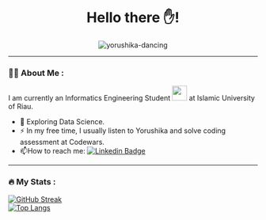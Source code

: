 <h1 align="center">
  Hello there ✋!
</h1>

<p align="center">
  <img src="https://user-images.githubusercontent.com/44041900/169699343-85af3ae3-d078-4415-b104-943cd4e1858c.gif" alt="yorushika-dancing" />
</p>

---  

### :man_technologist: About Me :  
I am currently an Informatics Engineering Student <img src="https://media.giphy.com/media/WUlplcMpOCEmTGBtBW/giphy.gif" width="30"> at Islamic University of Riau.
- :telescope: Exploring Data Science.
- :zap: In my free time, I usually listen to Yorushika and solve coding assessment at Codewars.
- :mailbox:How to reach me: [![Linkedin Badge](https://img.shields.io/badge/-rei-blue?style=flat&logo=Linkedin&logoColor=white)](https://www.linkedin.com/in/reii/)

---

### :fire: My Stats :
[![GitHub Streak](http://github-readme-streak-stats.herokuapp.com?user=iiamthestorm&theme=dark&background=000000)](https://git.io/streak-stats)  
[![Top Langs](https://github-readme-stats.vercel.app/api/top-langs/?username=iiamthestorm&layout=compact&theme=vision-friendly-dark)](https://github.com/anuraghazra/github-readme-stats)
